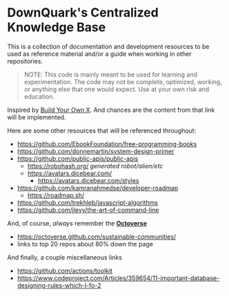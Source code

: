 # DownQuark's Centralized Knowledge Base

This is a collection of documentation and development resources to be used as reference material and/or a guide when working in other repositories.

> NOTE: This code is mainly meant to be used for learning and experimentation. The code may not be complete, optimized, working, or anything else that one would expect.
> Use at your own risk and education.

Inspired by [Build Your Own X](https://github.com/danistefanovic/build-your-own-x). And chances are the content from that link will be implemented.

Here are some other resources that will be referenced throughout:
- https://github.com/EbookFoundation/free-programming-books
- https://github.com/donnemartin/system-design-primer
- https://github.com/public-apis/public-apis
  - https://robohash.org/ _generated robot/alien/etc_
  - https://avatars.dicebear.com/
    - https://avatars.dicebear.com/styles
- https://github.com/kamranahmedse/developer-roadmap
  - https://roadmap.sh/
- https://github.com/trekhleb/javascript-algorithms
- https://github.com/jlevy/the-art-of-command-line

And, of course, _always_ remember the **[Octoverse](https://octoverse.github.com/)**
 - https://octoverse.github.com/sustainable-communities/
  - links to top 20 repos about 80% down the page

And finally, a couple miscellaneous links
-  https://github.com/actions/toolkit
-  https://www.codeproject.com/Articles/359654/11-important-database-designing-rules-which-I-fo-2